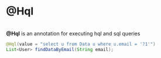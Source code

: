 # @Hql
  <br>
 <strong>@Hql</strong> is an annotation for executing hql and sql queries 
</h3>

```java
@Hql(value = "select u from Data u where u.email = '?1'")
List<User> findDataByEmail(String email);
```
